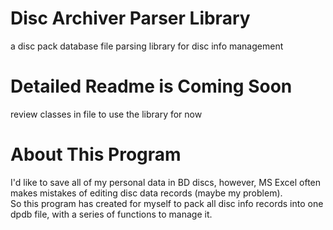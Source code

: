 # Disc Archiver Parser Library
a disc pack database file parsing library for disc info management

# Detailed Readme is Coming Soon
review classes in file to use the library for now

# About This Program
I'd like to save all of my personal data in BD discs, however, MS Excel often makes mistakes of editing disc data records (maybe my problem).<br />
So this program has created for myself to pack all disc info records into one dpdb file, with a series of functions to manage it.
